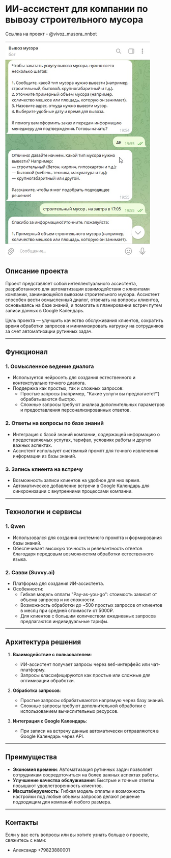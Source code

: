 
# ИИ-ассистент для компании по вывозу строительного мусора

Ссылка на проект - @vivoz_musora_nnbot

![Иллюстрация к проекту](https://github.com/chuzunsha/ai-assistent/blob/main/Screenshot_36.jpg?raw=true)

## Описание проекта

Проект представляет собой интеллектуального ассистента, разработанного для автоматизации взаимодействия с клиентами компании, занимающейся вывозом строительного мусора. Ассистент способен вести осмысленный диалог, отвечать на вопросы клиентов, основываясь на базе знаний, и помогать в планировании встреч путем записи данных в Google Календарь.

Цель проекта — улучшить качество обслуживания клиентов, сократить время обработки запросов и минимизировать нагрузку на сотрудников за счет автоматизации рутинных задач.

---

## Функционал

### 1. **Осмысленное ведение диалога**
   - Используется нейросеть для создания естественного и контекстуально точного диалога.
   - Поддержка как простых, так и сложных запросов:
     - Простые запросы (например, "Какие услуги вы предлагаете?") обрабатываются быстро.
     - Сложные запросы требуют анализа дополнительных параметров и предоставления персонализированных ответов.

### 2. **Ответы на вопросы по базе знаний**
   - Интеграция с базой знаний компании, содержащей информацию о предоставляемых услугах, тарифах, условиях работы и других важных аспектах.
   - Ассистент использует системный промпт для точного извлечения информации из базы знаний.

### 3. **Запись клиента на встречу**
   - Возможность записи клиентов на удобное для них время.
   - Автоматическое добавление встречи в Google Календарь для синхронизации с внутренними процессами компании.

---

## Технологии и сервисы

### 1. **Qwen**
   - Использовался для создания системного промпта и формирования базы знаний.
   - Обеспечивает высокую точность и релевантность ответов благодаря передовым возможностям обработки естественного языка.

### 2. **Савви (Suvvy.ai)**
   - Платформа для создания ИИ-ассистента.
   - Особенности:
     - Гибкая модель оплаты "Pay-as-you-go": стоимость зависит от объема запросов и их сложности.
     - Возможность обработки до ~500 простых запросов от клиентов в месяц при средней стоимости от 5000₽.
     - Для клиентов с большим количеством ежедневных запросов предлагаются индивидуальные тарифы.

---

## Архитектура решения

1. **Взаимодействие с пользователем**:
   - ИИ-ассистент получает запросы через веб-интерфейс или чат-платформу.
   - Запросы классифицируются как простые или сложные для оптимизации обработки.

2. **Обработка запросов**:
   - Простые запросы обрабатываются напрямую через базу знаний.
   - Сложные запросы требуют дополнительной обработки с использованием вычислительных ресурсов.

3. **Интеграция с Google Календарь**:
   - При записи на встречу данные автоматически отправляются в Google Календарь через API.

---

## Преимущества

- **Экономия времени**: Автоматизация рутинных задач позволяет сотрудникам сосредоточиться на более важных аспектах работы.
- **Улучшение качества обслуживания**: Быстрые и точные ответы повышают удовлетворенность клиентов.
- **Масштабируемость**: Гибкая модель оплаты и возможность настройки под любые объемы запросов делают решение подходящим для компаний любого размера.

---


## Контакты

Если у вас есть вопросы или вы хотите узнать больше о проекте, свяжитесь с нами:

- Александр +79823880001



